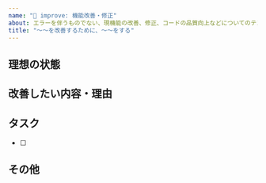 ```yaml
---
name: "🚀 improve: 機能改善・修正"
about: エラーを伴うものでない、現機能の改善、修正、コードの品質向上などについてのテンプレート（ドキュメント関連はdocsテンプレートで）
title: "〜〜を改善するために、〜〜をする"
---
```


## 理想の状態
<!-- テンプレートの種類を増やす -->


## 改善したい内容・理由
<!-- issueテンプレートが使いにくいので改善したい -->


## タスク
<!-- テンプレートの調査、入力時に必要なことがあればメモをしてデータを集める等 -->
- [ ] 


## その他
